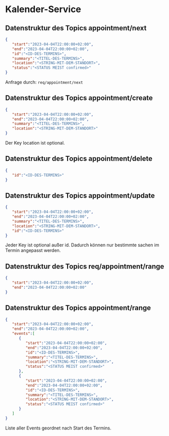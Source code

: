 # Kalender-Service

## Datenstruktur des Topics appointment/next
```json
{
   "start":"2023-04-04T22:00:00+02:00",
   "end":"2023-04-04T22:00:00+02:00",
   "id":"<ID-DES-TERMINS>",
   "summary":"<TITEL-DES-TERMINS>",
   "location":"<STRING-MIT-DEM-STANDORT>",
   "status":"<STATUS MEIST confirmed>"
}
```
Anfrage durch: `req/appointment/next`


## Datenstruktur des Topics appointment/create
```json
{
   "start":"2023-04-04T22:00:00+02:00",
   "end":"2023-04-04T22:00:00+02:00",
   "summary":"<TITEL-DES-TERMINS>",
   "location":"<STRING-MIT-DEM-STANDORT>"
}
```
Der Key location ist optional.

## Datenstruktur des Topics appointment/delete
```json
{
   "id":"<ID-DES-TERMINS>"
}
```

## Datenstruktur des Topics appointment/update
```json
{
   "start":"2023-04-04T22:00:00+02:00",
   "end":"2023-04-04T22:00:00+02:00",
   "summary":"<TITEL-DES-TERMINS>",
   "location":"<STRING-MIT-DEM-STANDORT>",
   "id":"<ID-DES-TERMINS>"
}
```
Jeder Key ist optional außer id. Dadurch können nur bestimmte sachen im Termin angepasst werden.

## Datenstruktur des Topics req/appointment/range
```json
{
   "start":"2023-04-04T22:00:00+02:00",
   "end":"2023-04-04T22:00:00+02:00"
}
```

## Datenstruktur des Topics appointment/range
```json
{
   "start":"2023-04-04T22:00:00+02:00",
   "end":"2023-04-04T22:00:00+02:00",
   "events":[
      {
         "start":"2023-04-04T22:00:00+02:00",
         "end":"2023-04-04T22:00:00+02:00",
         "id":"<ID-DES-TERMINS>",
         "summary":"<TITEL-DES-TERMINS>",
         "location":"<STRING-MIT-DEM-STANDORT>",
         "status":"<STATUS MEIST confirmed>"
      },
      {
         "start":"2023-04-04T22:00:00+02:00",
         "end":"2023-04-04T22:00:00+02:00",
         "id":"<ID-DES-TERMINS>",
         "summary":"<TITEL-DES-TERMINS>",
         "location":"<STRING-MIT-DEM-STANDORT>",
         "status":"<STATUS MEIST confirmed>"
      }
   ]
}
```
Liste aller Events geordnet nach Start des Termins.